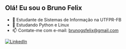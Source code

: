## Olá! Eu sou o Bruno Felix
- 👋 Estudante de Sistemas de Informação na UTFPR-FB
- 🌱 Estudando Python e Linux
- 📫 Contate-me com e-mail: brunogsfelix@gmail.com

[![LinkedIn](https://img.shields.io/badge/LinkedIn-blue?style=for-the-badge&logo=linkedin&logoColor=white)](https://www.linkedin.com/in/bruno-felix-7a6795267)

